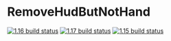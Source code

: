 ﻿# RemoveHudButNotHand
[![1.16 build status](https://github.com/IsraelAristide/RemoveHudButNotHand/actions/workflows/1.16-build.yml/badge.svg)](https://github.com/IsraelAristide/RemoveHudButNotHand/actions/workflows/1.16-build.yml)
[![1.17 build status](https://github.com/IsraelAristide/RemoveHudButNotHand/actions/workflows/1.17-build.yml/badge.svg)](https://github.com/IsraelAristide/RemoveHudButNotHand/actions/workflows/1.17-build.yml)
[![1.15 build status](https://github.com/IsraelAristide/RemoveHudButNotHand/actions/workflows/1.15-build.yml/badge.svg)](https://github.com/IsraelAristide/RemoveHudButNotHand/actions/workflows/1.15-build.yml)
